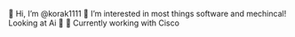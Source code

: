 👋 Hi, I’m @korak1111
👀 I’m interested in most things software and mechincal! Looking at Ai 👀
📍 Currently working with Cisco


<!---
korak1111/korak1111 is a ✨ special ✨ repository because its `README.md` (this file) appears on your GitHub profile.
You can click the Preview link to take a look at your changes.
--->
